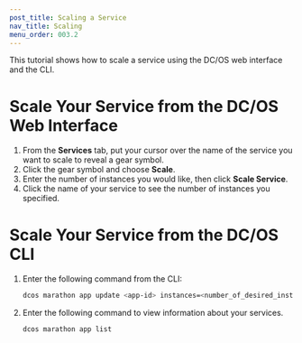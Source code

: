 ```yaml
---
post_title: Scaling a Service
nav_title: Scaling
menu_order: 003.2
---
```


This tutorial shows how to scale a service using the DC/OS web interface and the CLI.

# Scale Your Service from the DC/OS Web Interface

1. From the **Services** tab, put your cursor over the name of the service you want to scale to reveal a gear symbol.
1. Click the gear symbol and choose **Scale**.
1. Enter the number of instances you would like, then click **Scale Service**.
1. Click the name of your service to see the number of instances you specified.

# Scale Your Service from the DC/OS CLI

1.  Enter the following command from the CLI:

    ```bash
    dcos marathon app update <app-id> instances=<number_of_desired_instances>
    ```
    
1.  Enter the following command to view information about your services. 

    ```bash
    dcos marathon app list
    ```